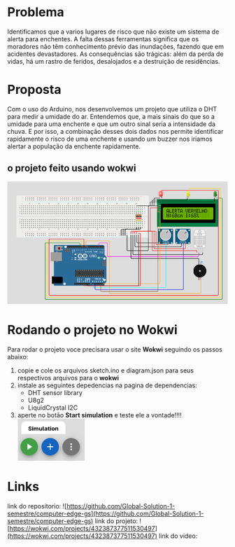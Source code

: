 # Problema
Identificamos que a varios lugares de risco que não existe um sistema de alerta para enchentes. A falta dessas ferramentas significa que os moradores não têm conhecimento prévio das inundações, fazendo que em acidentes devastadores. As consequências são trágicas: além da perda de vidas, há um rastro de feridos, desalojados e a destruição de residências.

# Proposta
Com o uso do Arduino, nos desenvolvemos um projeto que utiliza o DHT para medir a umidade do ar. Entendemos que, a mais sinais do que so a umidade para uma enchente e que um outro sinal seria a intensidade da chuva. E por isso, a combinação desses dois dados nos permite identificar rapidamente o risco de uma enchente e usando um buzzer nos iriamos alertar a população da enchente rapidamente.

## o projeto feito usando wokwi
![Figura ilustrativa do projeto feito no Wokwi](assets/diorama.png)

# Rodando o projeto no Wokwi
Para rodar o projeto voce precisara usar o site **Wokwi** seguindo os passos abaixo:
1. copie e cole os arquivos sketch.ino e diagram.json para seus respectivos arquivos para o **wokwi**
2. instale as seguintes depedencias na pagina de dependencias:
    - DHT sensor library
    - U8g2
    - LiquidCrystal I2C
3. aperte no botão **Start simulation** e teste ele a vontade!!!! 
![botão de simulação](/assets/simulation-button.png)

# Links
link do repositorio: ![https://github.com/Global-Solution-1-semestre/computer-edge-gs](https://github.com/Global-Solution-1-semestre/computer-edge-gs)
link do projeto: ![https://wokwi.com/projects/432387377511530497](https://wokwi.com/projects/432387377511530497)
link do video: ![]()
